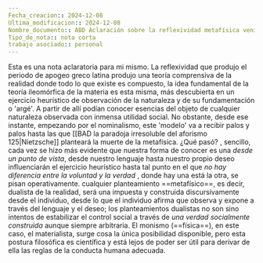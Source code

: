 ```yaml
---
Fecha_creacion:: 2024-12-08
Ultima_modificacion:: 2024-12-08
Nombre_documento:: ABD Aclaración sobre la reflexividad metafísica venida a menos
Tipo_de_nota:: nota corta 
trabajo asociado:: personal
---
```

Esta es una nota aclaratoria para mi mismo. La reflexividad que produjo el periodo de apogeo greco latina produjo una teoría comprensiva de la realidad donde todo lo que existe es compuesto, la idea fundamental de la teoría ileomórfica de la materia es esta misma, más descubierta en un ejercicio heurístico de observación de la naturaleza y de su fundamentación o 'argé'. A partir de allí podían conocer esencias del objeto de cualquier naturaleza observada con inmensa utilidad social. No obstante, desde ese instante, empezando por el nominalismo, este 'modelo' va a recibir palos y palos hasta las que [[BAD la paradoja irresoluble del aforismo 125|Nietzsche]] planteará la muerte de la metafísica. ¿Qué pasó? , sencillo, cada vez se hizo más evidente que nuestra forma de conocer es una *desde un punto de vista*, desde nuestro lenguaje hasta nuestro propio deseo influenciarán el ejercicio heurístico hasta tal punto en el que *no hay diferencia entre la voluntad y la verdad* , donde hay una está la otra, se pisan operativamente. cualquier planteamiento ==metafísico==, es decir, dualista de la realidad, será una impuesta y construida discursivamente desde el individuo, desde lo que el individuo afirma que observa y expone a través del lenguaje y el deseo; los planteamientos dualistas no son sino intentos de estabilizar el control social a través de *una verdad socialmente construida* aunque siempre arbitraria. El monismo (==física==), en este caso, el materialista, surge cosa la única posibilidad disponible, pero esta postura filosófica es científica y está lejos de poder ser útil para derivar de ella las reglas de la conducta humana adecuada.          